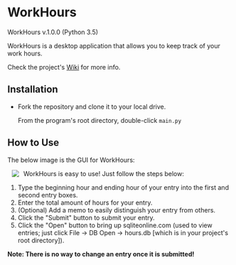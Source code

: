 # WorkHours

WorkHours v.1.0.0 (Python 3.5)

WorkHours is a desktop application that allows you to keep track of your work hours.

Check the project's [Wiki](https://github.com/Kwistech/WorkHours/wiki) for more info.

## Installation ##

+ Fork the repository and clone it to your local drive.

  From the program's root directory, double-click `main.py`

## How to Use

The below image is the GUI for WorkHours:

<img src="https://s31.postimg.org/52j60w817/workhours_gui.png" align="left" hspace="10">

WorkHours is easy to use! Just follow the steps below:

1. Type the beginning hour and ending hour of your entry into the first and second entry boxes.
2. Enter the total amount of hours for your entry.
3. (Optional) Add a memo to easily distinguish your entry from others.
4. Click the "Submit" button to submit your entry.
5. Click the "Open" button to bring up sqliteonline.com (used to view entries; just click File -> DB Open -> hours.db [which is in your project's root directory]).

**Note: There is no way to change an entry once it is submitted!**
